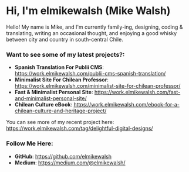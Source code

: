 # Hi, I'm elmikewalsh (Mike Walsh)




Hello! My name is Mike, and I'm currently family-ing, designing, coding & translating, writing an occasional thought, and enjoying a good whisky between city and country in south-central Chile.




### **Want to see some of my latest projects?:**

- **Spanish Translation For Publii CMS**: https://work.elmikewalsh.com/publii-cms-spanish-translation/
- **Minimalist Site For Chilean Professor**: https://work.elmikewalsh.com/minimalist-site-for-chilean-professor/
- **Fast & Minimalist Personal Site**: https://work.elmikewalsh.com/fast-and-minimalist-personal-site/
- **Chilean Culture eBook**: https://work.elmikewalsh.com/ebook-for-a-chilean-culture-and-heritage-project/

You can see more of my recent project here: https://work.elmikewalsh.com/tag/delightful-digital-designs/

### **Follow Me Here:**

- **GitHub**: https://github.com/elmikewalsh
- **Medium**: https://medium.com/@elmikewalsh/
